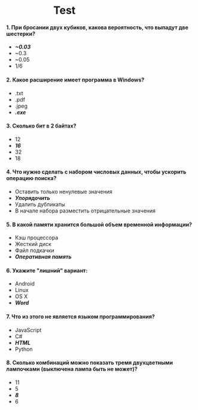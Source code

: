 #                    Test

#### 1. При бросании двух кубиков, какова вероятность, что выпадут две шестерки?
* ___~0.03___
* ~0.3
* ~0.05
* 1/6

#### 2. Какое расширение имеет программа в Windows?
* .txt
* .pdf
* .jpeg
* ___.exe___

#### 3. Сколько бит в 2 байтах?
* 12
* ___16___
* 32
* 18

#### 4. Что нужно сделать с набором числовых данных, чтобы ускорить операцию поиска?
* Оставить только ненулевые значения
* ___Упорядочить___
* Удалить дубликаты
* В начале набора разместить отрицательные значения

#### 5. В какой памяти хранится большой объем временной информации?
* Кэш процессора
* Жесткий диск
* Файл подкачки
* ___Оперативная память___

#### 6. Укажите "лишний" вариант:
* Android
* Linux
* OS X
* ___Word___

#### 7. Что из этого не является языком программирования?
* JavaScript
* C#
* ___HTML___
* Python

#### 8. Сколько комбинаций можно показать тремя двухцветными лампочками (выключена лампа быть не может)?
* 11
* 5
* ___8___
* 6
 

